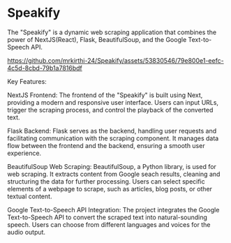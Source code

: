 # Speakify
The "Speakify" is a dynamic web scraping application that combines the power of NextJS(React), Flask, BeautifulSoup, and the Google Text-to-Speech API.

https://github.com/mrkirthi-24/Speakify/assets/53830546/79e800e1-eefc-4c5d-8cbd-79b1a7816bdf


Key Features:

NextJS Frontend: The frontend of the "Speakify" is built using Next, providing a modern and responsive user interface. Users can input URLs, trigger the scraping process, and control the playback of the converted text.

Flask Backend: Flask serves as the backend, handling user requests and facilitating communication with the scraping component. It manages data flow between the frontend and the backend, ensuring a smooth user experience.

BeautifulSoup Web Scraping: BeautifulSoup, a Python library, is used for web scraping. It extracts content from Google seach results, cleaning and structuring the data for further processing. Users can select specific elements of a webpage to scrape, such as articles, blog posts, or other textual content.

Google Text-to-Speech API Integration: The project integrates the Google Text-to-Speech API to convert the scraped text into natural-sounding speech. Users can choose from different languages and voices for the audio output.
